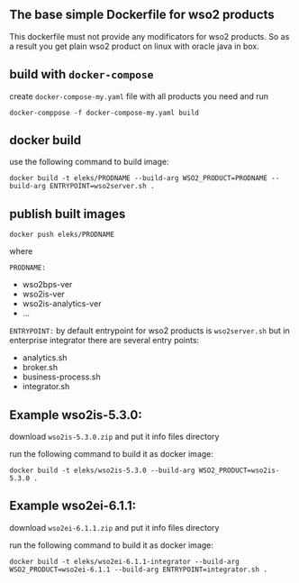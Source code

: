 ## The base simple Dockerfile for wso2 products

This dockerfile must not provide any modificators for wso2 products.
So as a result you get plain wso2 product on linux with oracle java in box.

##  build with `docker-compose`

create `docker-compose-my.yaml` file with all products you need and run

```
docker-comppose -f docker-compose-my.yaml build
```

## docker build

use the following command to build image:

```
docker build -t eleks/PRODNAME --build-arg WSO2_PRODUCT=PRODNAME --build-arg ENTRYPOINT=wso2server.sh .
```

## publish built images

```
docker push eleks/PRODNAME
```

where 

`PRODNAME:`
-	wso2bps-ver
-	wso2is-ver
-	wso2is-analytics-ver
-	...

`ENTRYPOINT:` by default entrypoint for wso2 products is `wso2server.sh` but in enterprise integrator there are several entry points:
- analytics.sh
- broker.sh
- business-process.sh
- integrator.sh


## Example wso2is-5.3.0:

download `wso2is-5.3.0.zip` and put it info files directory

run the following command to build it as docker image:

`docker build -t eleks/wso2is-5.3.0 --build-arg WSO2_PRODUCT=wso2is-5.3.0 .`


## Example wso2ei-6.1.1:

download `wso2ei-6.1.1.zip` and put it info files directory

run the following command to build it as docker image:

`docker build -t eleks/wso2ei-6.1.1-integrator --build-arg WSO2_PRODUCT=wso2ei-6.1.1 --build-arg ENTRYPOINT=integrator.sh .`
